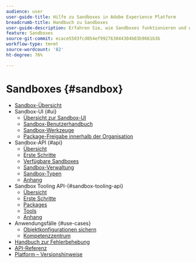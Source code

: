 ```yaml
---
audience: user
user-guide-title: Hilfe zu Sandboxes in Adobe Experience Platform
breadcrumb-title: Handbuch zu Sandboxes
user-guide-description: Erfahren Sie, wie Sandboxes funktionieren und wie Sie eine Platform-Instanz zur Entwicklung, zum Testen und zur Anwendungsbereitstellung in virtuelle Umgebungen unterteilen.
feature: Sandboxes
source-git-commit: ecace5503fcd054ef992763044304b03b9661b3b
workflow-type: tm+mt
source-wordcount: '82'
ht-degree: 76%

---
```



# Sandboxes {#sandbox}

* [Sandbox-Übersicht](home.md)
* Sandbox-UI {#ui}
   * [Übersicht zur Sandbox-UI](ui/overview.md)
   * [Sandbox-Benutzerhandbuch](ui/user-guide.md)
   * [Sandbox-Werkzeuge](ui/sandbox-tooling.md)
   * [Package-Freigabe innerhalb der Organisation](ui/sharing-packages-across-orgs.md)
* Sandbox-API {#api}
   * [Übersicht](api/overview.md)
   * [Erste Schritte](api/getting-started.md)
   * [Verfügbare Sandboxes](api/available.md)
   * [Sandbox-Verwaltung](api/sandboxes.md)
   * [Sandbox-Typen](api/types.md)
   * [Anhang](api/appendix.md)
* Sandbox Tooling API-{#sandbox-tooling-api}
   * [Übersicht](sandbox-tooling-api/overview.md)
   * [Erste Schritte](sandbox-tooling-api/getting-started.md)
   * [Packages       ](sandbox-tooling-api/packages.md)
   * [Tools](sandbox-tooling-api/tools.md)
   * [Anhang](sandbox-tooling-api/appendix.md)
* Anwendungsfälle {#use-cases}
   * [Objektkonfigurationen sichern](use-cases/backup-object-configuration.md)
   * [Kompetenzzentrum](use-cases/center-of-excellence.md)
* [Handbuch zur Fehlerbehebung](troubleshooting-guide.md)
* [API-Referenz](https://www.adobe.io/experience-platform-apis/references/sandbox)
* [Platform – Versionshinweise](https://experienceleague.adobe.com/de/docs/experience-platform/release-notes/latest)
